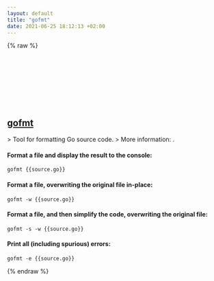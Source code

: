 ```yaml
---
layout: default
title: "gofmt"
date: 2021-06-25 18:12:13 +02:00
---
```

{% raw %}
<h2 id="gofmt">
  <a href="/en/common/gofmt.html">gofmt</a> <a href="#gofmt"><svg class="icon">
    <use href="/assets/images/unicode_sprite.svg#link" />
  </svg></a>
</h2>
> Tool for formatting Go source code.
> More information: <https://golang.org/cmd/gofmt/>.

#### Format a file and display the result to the console:
```shell
gofmt {{source.go}}
```
#### Format a file, overwriting the original file in-place:
```shell
gofmt -w {{source.go}}
```
#### Format a file, and then simplify the code, overwriting the original file:
```shell
gofmt -s -w {{source.go}}
```
#### Print all (including spurious) errors:
```shell
gofmt -e {{source.go}}
```
{% endraw %}